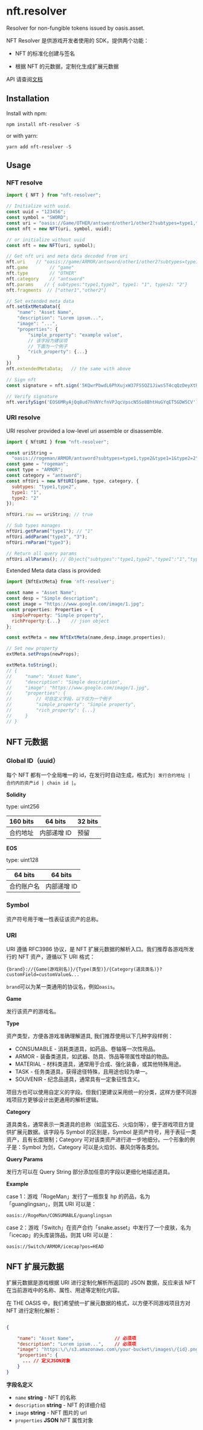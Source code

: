 # nft.resolver

Resolver for non-fungible tokens issued by oasis.asset.

NFT Resolver 是供游戏开发者使用的 SDK，提供两个功能：

- NFT 的标准化创建与签名

- 根据 NFT 的元数据，定制化生成扩展元数据

API 请查阅[文档](https://mobiusgame.github.io/nft-resolver/)

## Installation

Install with npm:

```shell
npm install nft-resolver -S
```

or with yarn:

```shel
yarn add nft-resolver -S
```

## Usage

### NFT resolve

```javascript
import { NFT } from "nft-resolver";

// Initialize with uuid.
const uuid = "123456";
const symbol = "SWORD";
const uri = "oasis://Game/OTHER/antsword/other1/other2?subtypes=type1,type2&types1=1&types2=2";
const nft = new NFT(uri, symbol, uuid);

// or initialize without uuid
const nft = new NFT(uri, symbol);

// Get nft uri and meta data decoded from uri
nft.uri    // "oasis://game/ARMOR/antsword/other1/other2?subtypes=type1,type2&types1=1&types2=2"
nft.game        // "game"
nft.type        // "OTHER"
nft.category    // "antsword"
nft.params    // { subtypes:"type1,type2", type1: "1", types2: "2"}
nft.fragments  // ["other1","other2"]

// Set extended meta data
nft.setExtMetaData({
    "name": "Asset Name",
    "description": "Lorem ipsum...",
    "image": "...",
    "properties": {
        "simple_property": "example value",
        // 该字段为建议项
        // 下面为一个例子
        "rich_property": {...}
    }
})
nft.extendedMetaData;   // the same with above

// Sign nft
const signature = nft.sign('5KQwrPbwdL6PhXujxW37FSSQZ1JiwsST4cqQzDeyXtP79zkvFD3');

// Verify signature
nft.verifySign('EOS6MRyAjQq8ud7hVNYcfnVPJqcVpscN5So8BhtHuGYqET5GDW5CV');
```

### URI resolve

URI resolver provided a low-level uri assemble or disassemble.

```javascript
import { NftURI } from "nft-resolver";

const uriString =
  "oasis://rogeman/ARMOR/antsword?subtypes=type1,type2&type1=1&type2=2";
const game = "rogeman";
const type = "ARMOR";
const category = "antsword";
const nftUri = new NftURI(game, type, category, {
  subtypes: "type1,type2",
  type1: "1",
  type2: "2"
});

nftUri.raw == uriString; // true

// Sub types manages
nftUri.getParam("type1"); // "1"
nftUri.addParam("type3", "3");
nftUri.rmParam("type3");

// Return all query params
nftUri.allParams(); // Object{"subtypes":"type1,type2","type1":"1","type2":"2"}
```

Extended Meta data class is provided:

```javascript
import {NftExtMeta} from 'nft-resolver';

const name = "Asset Name";
const desp = "Simple description";
const image = "https://www.google.com/image/1.jpg";
const properties: Properties = {
  simpleProperty: "Simple property",
  richProperty:{...}    // json object
};

const extMeta = new NftExtMeta(name,desp,image,properties);

// Set new property
extMeta.setProps(newProps);

extMeta.toString();
// {
//     "name": "Asset Name",
//     "description": "Simple description",
//     "image": "https://www.google.com/image/1.jpg",
//     "properties": {
//         // 可自定义字段，以下仅为一个例子
//         "simple_property": "Simple property",
//         "rich_property": {...}
//     }
// }
```

## NFT 元数据

### Global ID（uuid）

每个 NFT 都有一个全局唯一的 id，在发行时自动生成，格式为`| 发行合约地址 | 合约内的资产id | chain id |`。

**Solidity**

type: uint256

| 160 bits | 64 bits     | 32 bits |
| -------- | ----------- | ------- |
| 合约地址 | 内部递增 ID | 预留    |

**EOS**

type: uint128

| 64 bits    | 64 bits     |
| ---------- | ----------- |
| 合约账户名 | 内部递增 ID |

### Symbol

资产符号用于唯一性表征该资产的总称。

### URI

URI 遵循 RFC3986 协议，是 NFT 扩展元数据的解析入口。我们推荐各游戏所发行的 NFT 资产，遵循以下 URI 格式：

```
{brand}://{Game(游戏别名)}/{Type(类型)}/{Category(道具类名)}?customField=customValue&...
```

`brand`可以为某一类通用的协议名，例如`oasis`。

**Game**

发行该资产的游戏名。

**Type**

资产类型，方便各游戏准确理解道具, 我们推荐使用以下几种字段样例：

- CONSUMABLE - 消耗类道具，如药品、卷轴等一次性用品。
- ARMOR - 装备类道具，如武器、防具、饰品等带属性增益的物品。
- MATERIAL - 材料类道具，通常用于合成、强化装备，或其他特殊用途。
- TASK - 任务类道具，获得途径特殊，且用途也较为单一。
- SOUVENIR - 纪念品道具，通常具有一定象征性含义。

项目方也可以使用自定义的字段。但我们更建议采用统一的分类，这样方便不同游戏项目方更够设计出更通用的解析逻辑。

**Category**

道具类名，通常表示一类道具的总称（如蓝宝石、火焰剑等），便于游戏项目方提供扩展元数据。该字段与 Symbol 的区别是，Symbol 是资产符号，用于表征一类资产，且有长度限制；Category 可对该类资产进行进一步地细分。一个形象的例子是：Symbol 为剑，Category 可以是火焰剑、暴风剑等各类剑。

**Query Params**

发行方可以在 Query String 部分添加任意的字段以更细化地描述道具。

**Example**

case 1：游戏「RogeMan」发行了一瓶恢复 hp 的药品，名为「guanglingsan」，则其 URI 可以是：

```
oasis://RogeMan/CONSUMABLE/guanglingsan
```

case 2：游戏「Switch」在资产合约「snake.asset」中发行了一个皮肤，名为「icecap」的头库装饰品，则其 URI 可以是：

```
oasis://Switch/ARMOR/icecap?pos=HEAD
```

## NFT 扩展元数据

扩展元数据是游戏根据 URI 进行定制化解析所返回的 JSON 数据，反应来该 NFT 在当前游戏中的名称、属性、用途等定制化内容。

在 THE OASIS 中，我们希望统一扩展元数据的格式，以方便不同游戏项目方对 NFT 进行定制化解析：

```json

{

    "name": "Asset Name",               // 必须项
    "description": "Lorem ipsum...",    // 必须项
    "image": "https:\/\/s3.amazonaws.com\/your-bucket\/images\/{id}.png",    // 必须项
    "properties": {
      ... // 定义JSON对象
    }
}

```

**字段名定义**

- `name` **string** - NFT 的名称
- `description` **string** - NFT 的详细介绍
- `image` **string** - NFT 图片的 url
- `properties` **JSON** NFT 属性对象
